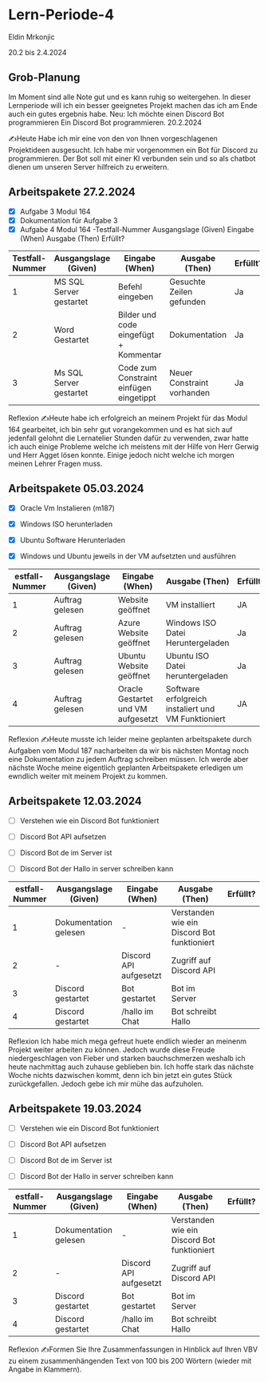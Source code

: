 # Lern-Periode-4
Eldin Mrkonjic

20.2 bis 2.4.2024

## Grob-Planung
Im Moment sind alle Note gut und es kann ruhig so weitergehen.
In dieser Lernperiode will ich ein besser geeignetes Projekt machen das ich am Ende auch ein gutes ergebnis habe.
Neu: Ich möchte einen Discord Bot programmieren
Ein Discord Bot programmieren.
20.2.2024

✍️Heute Habe ich mir eine von den von Ihnen vorgeschlagenen Projektideen ausgesucht. Ich habe mir vorgenommen ein Bot für Discord zu programmieren. Der Bot soll mit einer KI verbunden sein und so als chatbot dienen um unseren Server hilfreich zu erweitern.

## Arbeitspakete 27.2.2024
- [x] Aufgabe 3 Modul 164
- [x] Dokumentation für Aufgabe 3
- [x] Aufgabe 4 Modul 164
-Testfall-Nummer	Ausgangslage (Given)	Eingabe (When)	Ausgabe (Then)	Erfüllt?

| Testfall-Nummer | Ausgangslage (Given) | Eingabe (When) | Ausgabe (Then) | Erfüllt? |
| -------------- | -------------------- | -------------- | -------------- | -------- |
| 1              | MS SQL Server gestartet  | Befehl eingeben             | Gesuchte Zeilen gefunden               |  Ja        |
| 2              | Word Gestartet                 |  Bilder und code eingefügt + Kommentar              |    Dokumentation            |     Ja     |
| 3              | Ms SQL Server gestartet                 |  Code zum Constraint einfügen eingetippt             | Neuer Constraint vorhanden               |     Ja     |

Reflexion
✍️Heute habe ich erfolgreich an meinem Projekt für das Modul 164 gearbeitet, ich bin sehr gut vorangekommen und es hat sich auf jedenfall gelohnt die Lernatelier Stunden dafür zu verwenden, zwar hatte ich auch einige Probleme welche ich meistens mit der Hilfe von Herr Gerwig und Herr Agget lösen konnte. Einige jedoch nicht welche ich morgen meinen Lehrer Fragen muss.

## Arbeitspakete 05.03.2024

- [x] Oracle Vm Instalieren (m187)
- [x] Windows ISO herunterladen
- [x] Ubuntu Software Herunterladen
- [x] Windows und Ubuntu jeweils in der VM aufsetzten und ausführen


| estfall-Nummer | Ausgangslage (Given) | Eingabe (When) | Ausgabe (Then) | Erfüllt? |
| -------------- | -------------------- | -------------- | -------------- | -------- |
| 1              | Auftrag gelesen               |   Website geöffnet          |  VM installiert                             |        JA  | 
| 2              | Auftrag gelesen               |   Azure Website geöffnet    |  Windows ISO Datei Heruntergeladen      |        Ja  |
| 3              | Auftrag gelesen               |   Ubuntu Website geöffnet   |  Ubuntu ISO Datei heruntergeladen              |        Ja  |
| 4              | Auftrag gelesen               |   Oracle Gestartet und VM aufgesetzt          | Software erfolgreich instaliert und VM Funktioniert  |  JA  |


Reflexion
✍️Heute musste ich leider meine geplanten arbeitspakete durch Aufgaben vom Modul 187 nacharbeiten da wir bis nächsten Montag noch eine Dokumentation zu jedem Auftrag schreiben müssen. Ich werde aber nächste Woche meine eigentlich geplanten Arbeitspakete erledigen um ewndlich weiter mit meinem Projekt zu kommen.


## Arbeitspakete 12.03.2024

- [ ] Verstehen wie ein Discord Bot funktioniert
- [ ] Discord Bot API aufsetzen
- [ ] Discord Bot de im Server ist
- [ ] Discord Bot der Hallo in server schreiben kann 


| estfall-Nummer | Ausgangslage (Given) | Eingabe (When) | Ausgabe (Then) | Erfüllt? |
| -------------- | -------------------- | -------------- | -------------- | -------- |
| 1              |   Dokumentation gelesen                   |     -           |     Verstanden wie ein Discord Bot funktioniert           |          |
| 2              |   -                   |   Discord API aufgesetzt             |         Zugriff auf Discord API      |          |
| 3              |     Discord gestartet                 |    Bot gestartet            |  Bot im Server              |          |
| 4              |       Discord gestartet               |    /hallo im Chat            |  Bot schreibt Hallo              |          |


Reflexion
Ich habe mich mega gefreut huete endlich wieder an meinenm Projekt weiter arbeiten zu können. Jedoch wurde diese Freude niedergeschlagen von Fieber und starken bauchschmerzen weshalb ich heute nachmittag auch zuhause geblieben bin.
Ich hoffe stark das nächste Woche nichts dazwischen kommt, denn ich bin jetzt ein gutes Stück zurückgefallen. Jedoch gebe ich mir mühe das aufzuholen.


## Arbeitspakete 19.03.2024

- [ ] Verstehen wie ein Discord Bot funktioniert
- [ ] Discord Bot API aufsetzen
- [ ] Discord Bot de im Server ist
- [ ] Discord Bot der Hallo in server schreiben kann 


| estfall-Nummer | Ausgangslage (Given) | Eingabe (When) | Ausgabe (Then) | Erfüllt? |
| -------------- | -------------------- | -------------- | -------------- | -------- |
| 1              |   Dokumentation gelesen                   |     -           |     Verstanden wie ein Discord Bot funktioniert           |          |
| 2              |   -                   |   Discord API aufgesetzt             |         Zugriff auf Discord API      |          |
| 3              |     Discord gestartet                 |    Bot gestartet            |  Bot im Server              |          |
| 4              |       Discord gestartet               |    /hallo im Chat            |  Bot schreibt Hallo              |          |

Reflexion
✍️Formen Sie Ihre Zusammenfassungen in Hinblick auf Ihren VBV zu einem zusammenhängenden Text von 100 bis 200 Wörtern (wieder mit Angabe in Klammern).
 
